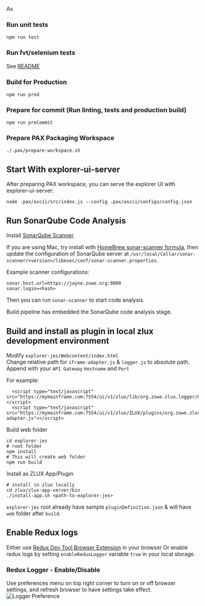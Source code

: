 
As
### Run unit tests

```
npm run test
```

### Run fvt/selenium tests

See [README](/tests/FVTTests/README.md)

### Build for Production

```
npm run prod
```

### Prepare for commit (Run linting, tests and production build)
```
npm run preCommit
```

### Prepare PAX Packaging Workspace

```
./.pax/prepare-workspace.sh
```

## Start With explorer-ui-server

After preparing PAX workspace, you can serve the explorer UI with explorer-ui-server:

```
node .pax/ascii/src/index.js --config .pax/ascii/configs/config.json
```

## Run SonarQube Code Analysis

Install [SonarQube Scanner](https://docs.sonarqube.org/display/SCAN/Analyzing+with+SonarQube+Scanner).

If you are using Mac, try install with [HomeBrew sonar-scanner formula](https://formulae.brew.sh/formula/sonar-scanner), then update the configuration of SonarQube server at `/usr/local/Cellar/sonar-scanner/<version>/libexec/conf/sonar-scanner.properties`.

Example scanner configurations:

```
sonar.host.url=https://jayne.zowe.org:9000
sonar.login=<hash>
```

Then you can run `sonar-scanner` to start code analysis.

Build pipeline has embedded the SonarQube code analysis stage.


## Build and install as plugin in local zlux development environment

Modify `explorer-jes/Webcontent/index.html`   
Change relative path for `iframe-adapter.js` & `logger.js` to absolute path.   
Append with your `API Gateway` `Hostname` and `Port`

For example:
```
  <script type="text/javascript" src="https://mymainframe.com:7554/ui/v1/zlux/lib/org.zowe.zlux.logger/0.9.0/logger.js"></script>
  <script type="text/javascript" src="https://mymainframe.com:7554/ui/v1/zlux/ZLUX/plugins/org.zowe.zlux.bootstrap/web/iframe-adapter.js"></script>
```

Build web folder
```
cd explorer-jes
# root folder
npm install
# This will create web folder
npm run build
```

Install as ZLUX App/Plugin
```
# install in zlux locally
cd zlux/zlux-app-server/bin
./install-app.sh <path-to-explorer-jes>
```
`explorer-jes` root already have sample `pluginDefinition.json` & will have `web` folder after `build`.


## Enable Redux logs
Either use [Redux Dev Tool Browser Extension](https://github.com/reduxjs/redux-devtools) in your browser 
Or enable redux logs by setting `enableReduxLogger` variable `true` in your local storage.

### Redux Logger - Enable/Disable
Use preferences menu on top right corner to turn on or off browser settings, and refresh browser to have settings take effect.
![Logger Preference](loggerPreference.jpg)


